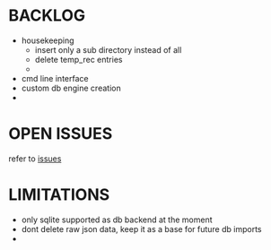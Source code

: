 
# BACKLOG

- housekeeping
  - insert only a sub directory instead of all
  - delete temp_rec entries
  - 
- cmd line interface
- custom db engine creation
- 


# OPEN ISSUES

refer to [issues](https://github.com/kr-g/tempres/issues)


# LIMITATIONS

- only sqlite supported as db backend at the moment
- dont delete raw json data, keep it as a base for future db imports
- 
 

